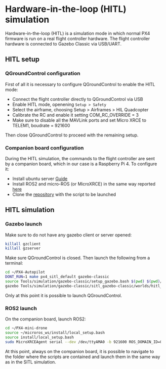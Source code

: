 # Hardware-in-the-loop (HITL) simulation

Hardware-in-the-loop (HITL) is a simulation mode in which normal PX4 firmware is run on a real flight controller hardware. The flight controller hardware is connected to Gazebo Classic via USB/UART.

## HITL setup

### QGroundControl configuration

First of all it is necessary to configure QGroundControl to enable the HITL mode:

- Connect the flight controller directly to QGroundControl via USB
- Enable HITL mode, openening ```Setup > Safety```
- Select the airframe, choosing Setup > Airframes > HIL Quadcopter
- Calibrate the RC and enable it setting COM_RC_OVERRIDE = 3
- Make sure to disable all the MAVLink ports and set Micro XRCE to TELEM1, boudrate = 921600

Then close QGroundControl to proceed with the remaining setup.

### Companion board configuration

During the HITL simulation, the commands to the flight controller are sent by a companion board, which in our case is a Raspberry Pi 4. To configure it:

- Install ubuntu server [Guide](https://ubuntu.com/tutorials/how-to-install-ubuntu-on-your-raspberry-pi#1-overview)
- Install ROS2 and micro-ROS (or MicroXRCE) in the same way reported [here](https://github.com/mattiapettene/PX4-mini-drone/blob/main/docs/toolchain_installation.md)
- Clone the [repository](https://github.com/mattiapettene/PX4-mini-drone/tree/main) with the script to be launched

## HITL simulation

### Gazebo launch

Make sure to do not have any gazebo client or server opened:

``` bash
killall gzclient
killall gzserver
```

Make sure QGroundControl is closed. Then launch the following from a terminal:

``` bash
cd ~/PX4-Autopilot
DONT_RUN=1 make px4_sitl_default gazebo-classic 
source Tools/simulation/gazebo-classic/setup_gazebo.bash $(pwd) $(pwd)/build/px4_sitl_default
gazebo Tools/simulation/gazebo-classic/sitl_gazebo-classic/worlds/hitl_iris.world
```

Only at this point it is possible to launch QGroundControl.

### ROS2 launch

On the companion board, launch ROS2:

``` bash
cd ~/PX4-mini-drone
source ~/microros_ws/install/local_setup.bash
source install/local_setup.bash
sudo MicroXRCEAgent serial --dev /dev/ttyAMA0 -b 921600 ROS_DOMAIN_ID=0
```

At this point, always on the companion board, it is possible to navigate to the folder where the scripts are contained and launch them in the same way as in the SITL simulation.
